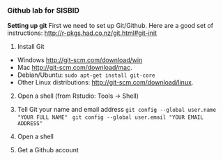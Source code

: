 ### Github lab for SISBID

__Setting up git__
First we need to set up Git/Github. Here are a good set of instructions: http://r-pkgs.had.co.nz/git.html#git-init

1. Install Git
  * Windows  http://git-scm.com/download/win
  * Mac http://git-scm.com/download/mac.
  * Debian/Ubuntu: `sudo apt-get install git-core`
  * Other Linux distributions: http://git-scm.com/download/linux.
2. Open a shell (from Rstudio: Tools -> Shell)
3. Tell Git your name and email address 
```git config --global user.name "YOUR FULL NAME" ```
``` git config --global user.email "YOUR EMAIL ADDRESS" ```
  3. Open a shell 
  
  
2. Get a Github account

